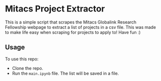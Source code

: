 # Mitacs Project Extractor

This is a simple script that scrapes the Mitacs Globalink Research Fellowship webpage to extract a list of projects in a csv file.
This was made to make life easy when scraping for projects to apply to!
Have fun :)

## Usage

To use this repo:
- Clone the repo.
- Run the `main.ipynb` file. The list will be saved in a file. 
